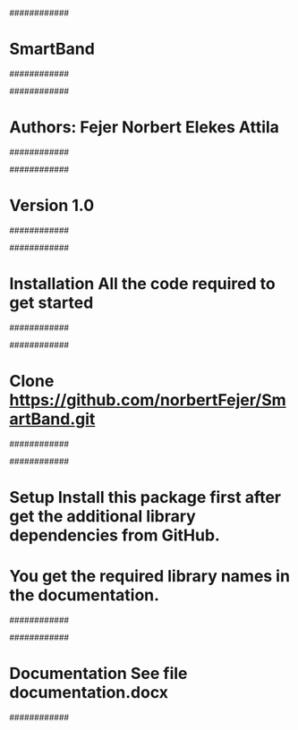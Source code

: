 ############ 
# SmartBand
############ 

############ 
# Authors: Fejer Norbert Elekes Attila
############ 

############ 
# Version 1.0
############ 

############ 
# Installation All the code required to get started
############ 

############ 
# Clone https://github.com/norbertFejer/SmartBand.git
############ 

############ 
# Setup Install this package first after get the additional library dependencies from GitHub. 
# You get the required library names in the documentation.
############ 

############ 
# Documentation See file documentation.docx
############ 